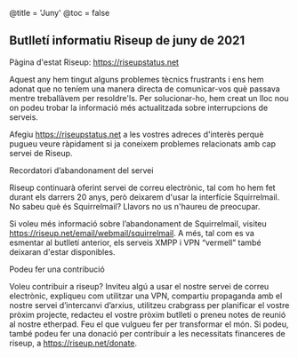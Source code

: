 @title = 'Juny'
@toc = false


Butlletí informatiu Riseup de juny de 2021
------------------------------------------

Pàgina d'estat Riseup: https://riseupstatus.net

Aquest any hem tingut alguns problemes tècnics frustrants i ens hem adonat que no teníem una manera directa de comunicar-vos què passava mentre treballàvem per resoldre'ls. Per solucionar-ho, hem creat un lloc nou on podeu trobar la informació més actualitzada sobre interrupcions de serveis.

Afegiu https://riseupstatus.net a les vostres adreces d'interès perquè pugueu veure ràpidament si ja coneixem problemes relacionats amb cap servei de Riseup.

Recordatori d’abandonament del servei

Riseup continuarà oferint servei de correu electrònic, tal com ho hem fet durant els darrers 20 anys, però deixarem d'usar la interfície Squirrelmail. No sabeu què és Squirrelmail? Llavors no us n'haureu de preocupar.

Si voleu més informació sobre l’abandonament de Squirrelmail, visiteu https://riseup.net/email/webmail/squirrelmail. A més, tal com es va esmentar al butlletí anterior, els serveis XMPP i VPN “vermell” també deixaran d'estar disponibles.

Podeu fer una contribució

Voleu contribuir a riseup? Inviteu algú a usar el nostre servei de correu electrònic, expliqueu com utilitzar una VPN, compartiu propaganda amb el nostre servei d’intercanvi d’arxius, utilitzeu crabgrass per planificar el vostre pròxim projecte, redacteu el vostre pròxim butlletí o preneu notes de reunió al nostre etherpad. Feu el que vulgueu fer per transformar el món. Si podeu, també podeu fer una donació per contribuir a les necessitats financeres de riseup, a https://riseup.net/donate.